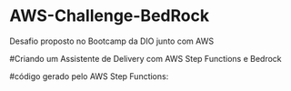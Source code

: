 # AWS-Challenge-BedRock

Desafio proposto no Bootcamp da DIO junto com AWS

#Criando um Assistente de Delivery com AWS Step Functions e Bedrock


#código gerado pelo AWS Step Functions:


